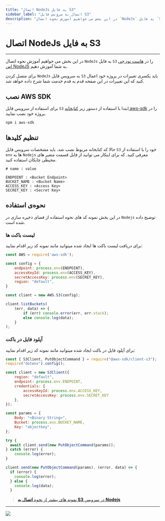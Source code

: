 ```yaml
---
title: "اتصال NodeJs به فایل S3"
sidebar_label: "اتصال به سرویس فایل S3"
description: "در این بخش می خواهیم آموزش نحوه اتصال `NodeJs` به فایل `S3` را در هاست  نود جی اس NodeJS به شما آموزش دهیم."
---
```


# اتصال NodeJs به فایل S3
---

در این بخش می خواهیم آموزش نحوه اتصال `NodeJs` به فایل `S3` را در [هاست  نود جی اس NodeJS](https://chabokan.net/cloud-hosting/nodejs/) به شما آموزش دهیم.


برای متصل کردن `NodeJs` به سرویس فایل `S3` باید یکسری تغییرات در پروژه خود اعمال کنید که این تغییرات در این صفحه قدم به قدم خدمت شما شرح داده خواهد شد.

## نصب AWS SDK

برای استفاده از سرویس فایل `S3` ابتدا با استفاده از دستور زیر [کتابخانه aws-sdk](https://www.npmjs.com/package/aws-sdk) را در پروژه خود نصب نمایید.

```shell
npm i aws-sdk
```

## تنظیم کلیدها

حالا که کتابخانه مربوط نصب شد، باید مشخصات سرویس فایل `S3` خود را با استفاده از `env` ها به `Nodejs` معرفی کنید. که برای اینکار می توانید از فایل قسمت متغیر های محیطی چابکان استفاده کنید.

```properties
# name : value

ENDPOINT : <Bucket Endpoint>
BUCKET_NAME : <Bucket Name>
ACCESS_KEY : <Access Key>
SECRET_KEY : <Secret Key>
```

## نحوه‌ی استفاده  

در این بخش نمونه کد های نحوه استفاده از فضای ذخیره سازی در `Nodejs` توضیح داده شده است.


### لیست باکت ها

برای دریافت لیست باکت ها ایجاد شده میتوانید مانند نمونه کد زیر اقدام نمایید:

```javascript
const AWS = require('aws-sdk');

const config = {
    endpoint: process.env(ENDPOINT),
    accessKeyId: process.env(ACCESS_KEY),
    secretAccessKey: process.env(SECRET_KEY),
    region: "default",
}

const client = new AWS.S3(config);

client.listBuckets(
    (err, data) => {
        if (err) console.error(err, err.stack);
        else console.log(data);
    }
);
```

### آپلود فایل در باکت

برای آپلود فایل در باکت ایجاد شده میتوانید مانند نمونه کد زیر اقدام نمایید:

```javascript
const { S3Client, PutObjectCommand } = require("@aws-sdk/client-s3");
require("dotenv").config();

const client = new S3Client({
    region: "default",
	endpoint: process.env.ENDPOINT,
	credentials: {
		accessKeyId: process.env.ACCESS_KEY,
		secretAccessKey: process.env.SECRET_KEY
	},
});

const params = {
	Body: "<Binary String>",
	Bucket: process.env.BUCKET_NAME,
	Key: "objectkey",
};

try {
  await client.send(new PutObjectCommand(params));
} catch (error) {
	console.log(error);
}

client.send(new PutObjectCommand(params), (error, data) => {
  if (error) {
    console.log(error);
  } else {
    console.log(data);
  }
```

> [نمونه های بیشتر از نحوه **اتصال به S3** در سرویس **Nodejs**](https://docs.aws.amazon.com/sdk-for-javascript/v2/developer-guide/s3-example-creating-buckets.html#s3-example-creating-buckets-scenario)

---
<a href="https://hub.chabokan.net/fa/services/create/nodejs" ><img src="https://s1.chabokan.net/docs/images/nodejs-banner.png" /></a>